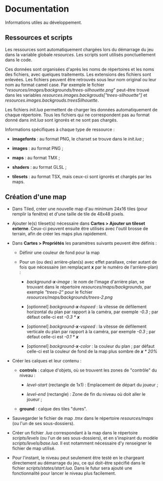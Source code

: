 # Documentation

Informations utiles au développement.

## Ressources et scripts

Les ressources sont automatiquement chargées lors du démarrage du jeu dans la variable globale _resources_.
Les scripts sont utilisés ponctuellement dans le code.

Ces données sont organisées d'après les noms de répertoires et les noms des fichiers, avec quelques traitements. Les extensions des fichiers sont enlevées. Les fichiers peuvent être retrouvés sous leur nom original ou leur nom au format camel case. Par exemple le fichier "_resources/images/backgrounds/trees-silhouette.png_" peut-être trouvé dans les variables _resources.images.backgrouds["trees-silhouette"]_ et _resources.images.backgrouds.treesSilhouette_.

Les fichiers _init.lua_ permettent de charger les données automatiquement de chaque répertoire. Tous les fichiers qui ne correspondent pas au format donné dans _init.lua_ sont ignorés et ne sont pas chargés.

Informations spécifiques à chaque type de ressource :

+ **imagefonts** : au format PNG, le charset se trouve dans le _init.lua_ ;

+ **images** : au format PNG ;

+ **maps** : au format TMX ;

+ **shaders** : au format GLSL ;

+ **tilesets** : au format TSX, mais ceux-ci sont ignorés et chargés par les maps.


## Création d'une map

* Dans Tiled, créer une nouvelle map d'au minimum 24x16 tiles (pour remplir la fenêtre) et d'une taille de tile de 48x48 pixels.

* Ajouter le(s) tileset(s) nécessaire dans **Cartes > Ajouter un tileset externe**. Ceux-ci peuvent ensuite être utilisés avec l'outil brosse de terrain, afin de créer les maps plus rapidement.

* Dans **Cartes > Propriétés** les paramètres suivants peuvent être définis :
    
    + Définir une couleur de fond pour la map
    
    + Pour un (ou des) arrière-plan(s) avec effet parallaxe, créer autant de fois que nécessaire (en remplaçant  **x** par le numéro de l'arrière-plan) :
      
        - _background-**x**-image_ : le nom de l'image d'arrière plan, se trouvant dans le répertoire _resources/maps/backgrounds_, par exemple _"trees-2"_ pour le fichier _resources/maps/backgrounds/trees-2.png_
        
        - [optionnel] _background-**x**-hspeed_ : la vitesse de défilement horizontal du plan par rapport à la caméra, par exemple _-0.3_ ; par défaut celle-ci est _-0.3 * **x**_
        
        - [optionnel] _background-**x**-vspeed_ : la vitesse de défilement verticale du plan par rapport à la caméra, par exemple _-0.3_ ; par défaut celle-ci est _-0.1 * **x**_
        
        - [optionnel] _background-**x**-color_ : la couleur du plan ; par défaut celle-ci est la couleur de fond de la map plus sombre de _**x** * 20%_
    
* Créer les calques et leur contenu :
    
    + **controls** : calque d'objets, où se trouvent les zones de "contrôle" du niveau :
    
        - _level-start_ (rectangle de 1x1) : Emplacement de départ du joueur ;
        
        - _level-end_ (rectangle) : Zone de fin du niveau où doit aller le joueur ;
    
    + **ground** : calque des tiles "dures".

* Sauvegarder le fichier de map _.tmx_ dans le répertoire _resources/maps_ (ou l'un de ses sous-dossiers).

* Créer un fichier _.lua_ correspondant à la map dans le répertoire _scripts/levels_ (ou l'un de ses sous-dossiers), et en s'inspirant du modèle _scripts/levels/base.lua_. Il est notamment nécessaire d'y renseigner le fichier de map utilisé.

* Pour l'instant, le niveau peut seulement être testé en le chargeant directement au démarrage du jeu, ce qui doit-être spécifié dans le fichier _scripts/states/start.lua_. Dans le futur sera ajouté une fonctionnalité pour lancer le niveau plus facilement.